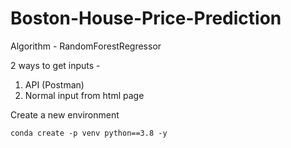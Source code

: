# Boston-House-Price-Prediction

Algorithm - RandomForestRegressor

2 ways to get inputs - 

1. API (Postman)
2. Normal input from html page

Create a new environment

```
conda create -p venv python==3.8 -y
```
 
